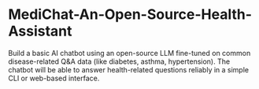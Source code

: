 # MediChat-An-Open-Source-Health-Assistant
Build a basic AI chatbot using an open-source LLM fine-tuned on common disease-related Q&amp;A data (like diabetes, asthma, hypertension). The chatbot will be able to answer health-related questions reliably in a simple CLI or web-based interface.
